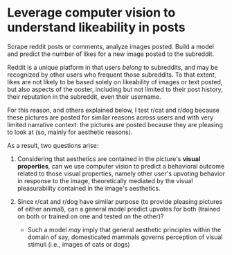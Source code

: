 # Leverage computer vision to understand likeability in posts
Scrape reddit posts or comments, analyze images posted. Build a model and predict the number of likes for a new image posted to the subreddit.

Reddit is a unique platform in that users *belong* to subreddits, and may be recognized by other users who frequent those subreddits. To that extent, likes are not likely to be based solely on likeability of images or text posted, but also aspects of the ooster, including but not limited to their post history, their reputation in the subreddit, even their username.

For this reason, and others explained below, I test r/cat and r/dog because these pictures are posted for similar reasons across users and with very limited narrative context: the pictures are posted because they are pleasing to look at (so, mainly for aesthetic reasons).

As a result, two questions arise:

1. Considering that aesthetics are contained in the picture's **visual properties**, can we use computer vision to predict a behavioral outcome related to those visual properties, namely other user's upvoting behavior in response to the image, theoretically mediated by the visual pleasurability contained in the image's aesthetics.

2. Since r/cat and r/dog have similar purpose (to provide pleasing pictures of either animal), can a general model predict upvotes for both (trained on both or trained on one and tested on the other)?
    - Such a model *may* imply that general aesthetic principles within the domain of say, domesticated mammals governs perception of visual stimuli (i.e., images of cats or dogs)

